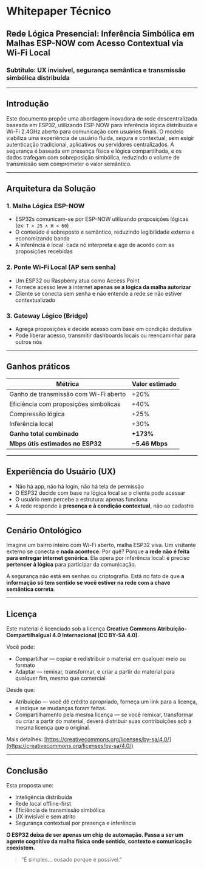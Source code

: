 # Whitepaper Técnico

## Rede Lógica Presencial: Inferência Simbólica em Malhas ESP-NOW com Acesso Contextual via Wi-Fi Local

### Subtítulo: UX invisível, segurança semântica e transmissão simbólica distribuída

---

## Introdução

Este documento propõe uma abordagem inovadora de rede descentralizada baseada em ESP32, utilizando ESP-NOW para inferência lógica distribuída e Wi-Fi 2.4GHz aberto para comunicação com usuários finais. O modelo viabiliza uma experiência de usuário fluida, segura e contextual, sem exigir autenticação tradicional, aplicativos ou servidores centralizados. A segurança é baseada em presença física e lógica compartilhada, e os dados trafegam com sobreposição simbólica, reduzindo o volume de transmissão sem comprometer o valor semântico.

---

## Arquitetura da Solução

### 1. Malha Lógica ESP-NOW

* ESP32s comunicam-se por ESP-NOW utilizando proposições lógicas (ex: `T > 25 ∧ H < 60`)
* O conteúdo é sobreposto e semântico, reduzindo legibilidade externa e economizando banda
* A inferência é local: cada nó interpreta e age de acordo com as proposições recebidas

### 2. Ponte Wi-Fi Local (AP sem senha)

* Um ESP32 ou Raspberry atua como Access Point
* Fornece acesso leve à internet **apenas se a lógica da malha autorizar**
* Cliente se conecta sem senha e não entende a rede se não estiver contextualizado

### 3. Gateway Lógico (Bridge)

* Agrega proposições e decide acesso com base em condição dedutiva
* Pode liberar acesso, transmitir dashboards locais ou reencaminhar para outros nós

---

## Ganhos práticos

| Métrica                               | Valor estimado  |
| ------------------------------------- | --------------- |
| Ganho de transmissão com Wi-Fi aberto | +20%            |
| Eficiência com proposições simbólicas | +40%            |
| Compressão lógica                     | +25%            |
| Inferência local                      | +30%            |
| **Ganho total combinado**             | **+173%**       |
| **Mbps útis estimados no ESP32**      | **\~5.46 Mbps** |

---

## Experiência do Usuário (UX)

* Não há app, não há login, não há tela de permissão
* O ESP32 decide com base na lógica local se o cliente pode acessar
* O usuário nem percebe a estrutura: apenas funciona
* A rede responde à **presença e à condição contextual**, não ao cadastro

---

## Cenário Ontológico

Imagine um bairro inteiro com Wi-Fi aberto, malha ESP32 viva. Um visitante externo se conecta e **nada acontece**. Por quê? Porque **a rede não é feita para entregar internet genérica**. Ela opera por inferência local: é preciso **pertencer à lógica** para participar da comunicação.

A segurança não está em senhas ou criptografia. Está no fato de que **a informação só tem sentido se você estiver na rede com a chave semântica correta**.

---

## Licença

Este material é licenciado sob a licença **Creative Commons Atribuição-CompartilhaIgual 4.0 Internacional (CC BY-SA 4.0)**.

Você pode:

* Compartilhar — copiar e redistribuir o material em qualquer meio ou formato
* Adaptar — remixar, transformar, e criar a partir do material para qualquer fim, mesmo que comercial

Desde que:

* Atribuição — você dê crédito apropriado, forneça um link para a licença, e indique se mudanças foram feitas.
* Compartilhamento pela mesma licença — se você remixar, transformar ou criar a partir do material, deverá distribuir suas contribuições sob a mesma licença que o original.

Mais detalhes: [https://creativecommons.org/licenses/by-sa/4.0/](https://creativecommons.org/licenses/by-sa/4.0/)

---

## Conclusão

Esta proposta une:

* Inteligência distribuída
* Rede local offline-first
* Eficiência de transmissão simbólica
* UX invisível e sem atrito
* Segurança contextual por presença e inferência

**O ESP32 deixa de ser apenas um chip de automação.
Passa a ser um agente cognitivo da malha física onde sentido, contexto e comunicação coexistem.**

> “É simples… ousado porque é possível.”
